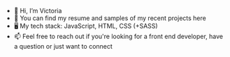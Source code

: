- 👋 Hi, I’m Victoria
- 🔭 You can find my resume and samples of my recent projects here
- 🖥️ My tech stack: JavaScript, HTML, CSS (+SASS) 
- 📫 Feel free to reach out if you're looking for a front end developer, have a question or just want to connect


